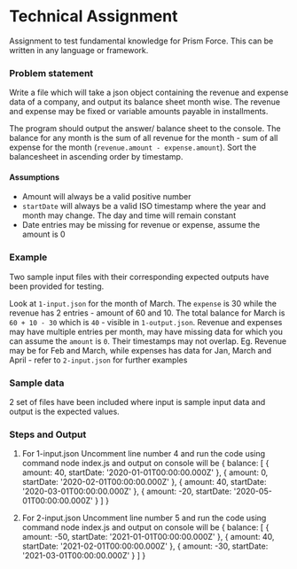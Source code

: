# Technical Assignment
Assignment to test fundamental knowledge for Prism Force. This can be written in any language or framework.


### Problem statement
Write a file which will take a json object containing the revenue and expense data of a company, and output its balance sheet month wise. The revenue and expense may be fixed or variable amounts payable in installments.

The program should output the answer/ balance sheet to the console. The balance for any month is the sum of all revenue for the month - sum of all expense for the month (`revenue.amount - expense.amount`). Sort the balancesheet in ascending order by timestamp.


#### Assumptions
- Amount will always be a valid positive number
- `startDate` will always be a valid ISO timestamp where the year and month may change. The day and time will remain constant
- Date entries may be missing for revenue or expense, assume the amount is 0


### Example
Two sample input files with their corresponding expected outputs have been provided for testing.

Look at `1-input.json` for the month of March. The `expense` is 30 while the revenue has 2 entries - amount of 60 and 10. The total balance for March is `60 + 10 - 30` which is `40` - visible in `1-output.json`.
Revenue and expenses may have multiple entries per month, may have missing data for which you can assume the `amount` is `0`. Their timestamps may not overlap. Eg. Revenue may be for Feb and March, while expenses has data for Jan, March and April - refer to `2-input.json` for further examples


### Sample data
2 set of files have been included where input is sample input data and output is the expected values.

### Steps and Output

1. For 1-input.json
Uncomment line number 4 and run the code using command
node index.js
and output on console will be
{
  balance: [
    { amount: 40, startDate: '2020-01-01T00:00:00.000Z' },
    { amount: 0, startDate: '2020-02-01T00:00:00.000Z' },
    { amount: 40, startDate: '2020-03-01T00:00:00.000Z' },
    { amount: -20, startDate: '2020-05-01T00:00:00.000Z' }
  ]
}

1. For 2-input.json
Uncomment line number 5 and run the code using command
node index.js
and output on console will be
{
  balance: [
    { amount: -50, startDate: '2021-01-01T00:00:00.000Z' },
    { amount: 40, startDate: '2021-02-01T00:00:00.000Z' },
    { amount: -30, startDate: '2021-03-01T00:00:00.000Z' }
  ]
}
